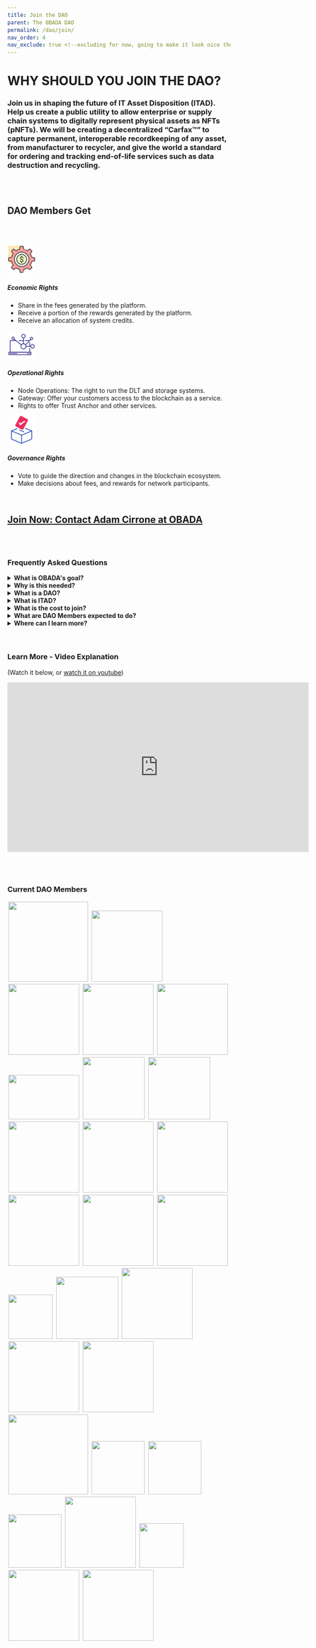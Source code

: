 ```yaml
--- 
title: Join the DAO
parent: The OBADA DAO
permalink: /dao/join/
nav_order: 4
nav_exclude: true <!--excluding for now, going to make it look nice then add it -->
---
```


# WHY SHOULD YOU JOIN THE DAO?

### **Join us** in shaping the future of IT Asset Disposition (ITAD). Help us create a public utility to allow enterprise or supply chain systems to digitally represent physical assets as NFTs (pNFTs). We will be creating a decentralized “Carfax™” to capture permanent, interoperable recordkeeping of any asset, from manufacturer to recycler, and give the world a standard for ordering and tracking end-of-life services such as data destruction and recycling.

<br/><br/>
## DAO Members Get
<br/><br/>

![Economic](/assets/images/economic.png) 
##### Economic Rights
 - Share in the fees generated by the platform.
 - Receive a portion of the rewards generated by the platform.
 - Receive an allocation of system credits.

![Operational](/assets/images/operational.png) 
##### Operational Rights
 - Node Operations: The right to run the DLT and storage systems.
 - Gateway: Offer your customers access to the blockchain as a service.
 - Rights to offer Trust Anchor and other services.

![Governance](/assets/images/governance.png) 
##### Governance Rights
 - Vote to guide the direction and changes in the blockchain ecosystem.
 - Make decisions about fees, and rewards for network participants.

<br/>

## [Join Now: Contact Adam Cirrone at OBADA](mailto:adam@obada.io)

<br/><br/>

### Frequently Asked Questions

<details>
  <summary><strong>What is OBADA's goal?</strong></summary>

  <div>
    
    To build a blockchain solution to track physical assets through their lifetimes using pNFTs on a blockchain, to facilitate device and component reuse, and end-of-life proper recovery or disposal.

  </div>

</details>

<details>
  <summary><strong>Why is this needed?</strong></summary>

  <div>
    
    OBADA's system is designed to address the main problems plaguing the ITAD market, and issues around proper reuse, recycling or disposal of IT equipment. Problems include:
+ Siloed and poor information on electronic devices
+ Poor electronics recycling rates
+ Fraud / scams in the market
+ Chain of custody issues
+ Environmental damage / problems from used electronics

  </div>

</details>


<details>
  <summary><strong>What is a DAO?</strong> </summary>

  <div>
    
    DAO stands for "Decentralized Autonomous Organization." Unlike a traditional trade organization, or an LLC, there is no central decision maker or single owner or entity in control. DAO members are like the “owners” of this non-company. They run the software, vote on all platform changes, and set all platform fees and rewards. 

  </div>

</details>


<details>
  <summary><strong>What is ITAD?</strong></summary>

  <div>
    
    IT asset disposition (ITAD) is an industry term and practice built around reusing, recycling, repurposing, repairing or disposing of unwanted IT equipment in a safe and environmentally friendly way.

  </div>

</details>


<details>
  <summary><strong>What is the cost to join?</strong></summary>

  <div>
    
    DAO membership seats are currently priced at a one-time fee of $6,500, plus a $15 bank charge. Note: After every 10 seats filled, the DAO may adjust the seat price, and included system credit allocation that goes with each seat.

  </div>

</details>


<details>
  <summary><strong>What are DAO Members expected to do?</strong></summary>

  <div>
    
    As a DAO member you would be responsible for voting on any future changes to the network. Also, you would be expected to either run a blockchain node, work with the DAO to ensure one is operating on your behalf, or to transfer your node rights to someone who will run a node for the system. Apart from that, being an active participant in helping to advocate for, or drive adoption efforts would be greatly appreciated. 

  </div>

</details>


<details>
  <summary><strong>Where can I learn more?</strong></summary>

  <div>
    
    Please <a href="mailto:adam@obada.io">contact Adam Cirrone of OBADA</a>, he will set up a call to answer any questions you have. 

  </div>

</details>
<br/><br/>

### Learn More - Video Explanation 
(Watch it below, or [watch it on youtube](https://youtu.be/NqAvBgJ2wH4))
<div style="align-content:center;"><iframe width="680" height="382" src="https://www.youtube.com/embed/NqAvBgJ2wH4" title="YouTube video player" frameborder="0" allow="accelerometer; autoplay; clipboard-write; encrypted-media; gyroscope; picture-in-picture; web-share" allowfullscreen></iframe></div>

<br/><br/>
### Current DAO Members
<div style="width:100%">

<img style="padding:2px;" src="../member-logos/think-dynamic-logo.png" height="180px" width="180px">
<img style="padding:2px;" src="../member-logos/world-data-logo.png" height="160px" width="160px">
<img style="padding:2px;" src="../member-logos/usody-logo.png" height="160px" width="160px">
<img style="padding:2px;" src="../member-logos/ledmax-logo.png" height="160px" width="160px">
<img style="padding:2px;" src="../member-logos/repair-org-logo.png" height="160px" width="160px">
<img style="padding:2px;" src="../member-logos/avritek-logo.png" height="100px" width="160px">
<img style="padding:2px;" src="../member-logos/digital-red-logo.jpg" height="140px" width="140px">
<img style="padding:2px;" src="../member-logos/dmd-logo.png" height="140px" width="140px">
<img style="padding:2px;" src="../member-logos/techreuse-logo.jpg" height="160px" width="160px">
<img style="padding:2px;" src="../member-logos/broker-site-white-bck-logo.png" height="160px" width="160px">
<img style="padding:2px;" src="../member-logos/renewit_logo.png" height="160px" width="160px">
<img style="padding:2px;" src="../member-logos/Tradeloop-Logo-Hi-Res.png" height="160px" width="160px">
<img style="padding:2px;" src="../member-logos/rsr-regency-logo.jpg" height="160px" width="160px">
<img style="padding:2px;" src="../member-logos/wireapp-logo.png" height="160px" width="160px">
<img style="padding:2px;" src="../member-logos/xs-international-logo.png" height="100px" width="100px">
<img style="padding:2px;" src="../member-logos/ers_logo_sq_transp.png" height="140px" width="140px">
<img style="padding:2px;" src="../member-logos/first-class-networks.png" height="160px" width="160px">
<img style="padding:2px;" src="../member-logos/good-point-recycling.png" height="160px" width="160px">
<img style="padding:2px;" src="../member-logos/ifixit-logo.png" height="160px" width="160px">
<img style="padding:2px;" src="../member-logos/quantum-lifecycle-logo.png" height="180px" width="180px">
<img style="padding:2px;" src="../member-logos/value-smart-trading-ltd-logo.jpg" height="120px" width="120px">
<img style="padding:2px;" src="../member-logos/ascdi-logo.jpg" height="120px" width="120px">
<img style="padding:2px;" src="../member-logos/big-data-supply-logo.png" height="120px" width="120px">
<img style="padding:2px;" src="../member-logos/eagle-advisors-logo.png" height="160px" width="160px">
<img style="padding:2px;" src="../member-logos/jt-environmental-logo.gif" height="100px" width="100px">
<img style="padding:2px;" src="../member-logos/university-of-nevada-logo.png" height="160px" width="160px"> 
<img style="padding:2px;" src="../member-logos/greentec-logo.jpg" height="160px" width="160px">
</div>
